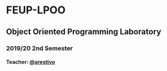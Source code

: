 # FEUP-LPOO
## Object Oriented Programming Laboratory
### 2019/20 2nd Semester

#### Teacher: <a href="https://github.com/arestivo">@arestivo</a>

